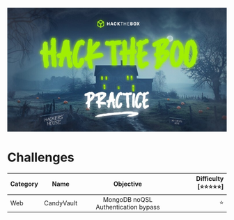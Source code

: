 ![hacktheboo](/images/hacktheboo.jpg)


# Challenges

Category | Name | Objective | Difficulty [⭐⭐⭐⭐⭐]|
|--------|:----:|:---------:|-----------:|
|Web     |CandyVault | MongoDB noQSL Authentication bypass | ⭐ |




